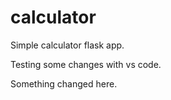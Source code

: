 # calculator

Simple calculator flask app.

Testing some changes with vs code.

Something changed here.
